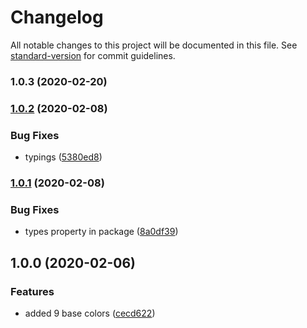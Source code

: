 # Changelog

All notable changes to this project will be documented in this file. See [standard-version](https://github.com/conventional-changelog/standard-version) for commit guidelines.

### 1.0.3 (2020-02-20)

### [1.0.2](https://github.com/danielkov/discolor/compare/v1.0.1...v1.0.2) (2020-02-08)


### Bug Fixes

* typings ([5380ed8](https://github.com/danielkov/discolor/commit/5380ed823968ccd639172aac17872c40174e60ab))

### [1.0.1](https://github.com/danielkov/discolor/compare/v1.0.0...v1.0.1) (2020-02-08)


### Bug Fixes

* types property in package ([8a0df39](https://github.com/danielkov/discolor/commit/8a0df39da04ad9d0e135a0295182c8b084cfbce0))

## 1.0.0 (2020-02-06)

### Features

- added 9 base colors ([cecd622](https://github.com/danielkov/discolor/commit/cecd622a0af2096af295ec003c1911fd6ac7611e))
